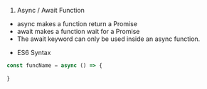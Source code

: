 1. Async / Await Function
- async makes a function return a Promise
- await makes a function wait for a Promise
- The await keyword can only be used inside an async function.
* ES6 Syntax
```js
const funcName = async () => {
    
}
```


